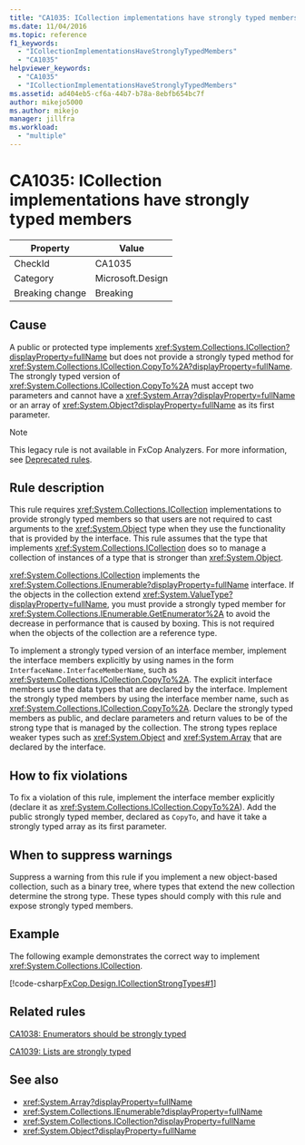 ```yaml
---
title: "CA1035: ICollection implementations have strongly typed members"
ms.date: 11/04/2016
ms.topic: reference
f1_keywords:
  - "ICollectionImplementationsHaveStronglyTypedMembers"
  - "CA1035"
helpviewer_keywords:
  - "CA1035"
  - "ICollectionImplementationsHaveStronglyTypedMembers"
ms.assetid: ad404eb5-cf6a-44b7-b78a-8ebfb654bc7f
author: mikejo5000
ms.author: mikejo
manager: jillfra
ms.workload:
  - "multiple"
---
```

# CA1035: ICollection implementations have strongly typed members

|Property|Value|
|-|-|
|CheckId|CA1035|
|Category|Microsoft.Design|
|Breaking change|Breaking|

## Cause
A public or protected type implements <xref:System.Collections.ICollection?displayProperty=fullName> but does not provide a strongly typed method for <xref:System.Collections.ICollection.CopyTo%2A?displayProperty=fullName>. The strongly typed version of <xref:System.Collections.ICollection.CopyTo%2A> must accept two parameters and cannot have a <xref:System.Array?displayProperty=fullName> or an array of <xref:System.Object?displayProperty=fullName> as its first parameter.

> [!NOTE]
> This legacy rule is not available in FxCop Analyzers. For more information, see [Deprecated rules](fxcop-rule-port-status.md#deprecated-rules).

## Rule description
This rule requires <xref:System.Collections.ICollection> implementations to provide strongly typed members so that users are not required to cast arguments to the <xref:System.Object> type when they use the functionality that is provided by the interface. This rule assumes that the type that implements <xref:System.Collections.ICollection> does so to manage a collection of instances of a type that is stronger than <xref:System.Object>.

 <xref:System.Collections.ICollection> implements the <xref:System.Collections.IEnumerable?displayProperty=fullName> interface. If the objects in the collection extend <xref:System.ValueType?displayProperty=fullName>, you must provide a strongly typed member for <xref:System.Collections.IEnumerable.GetEnumerator%2A> to avoid the decrease in performance that is caused by boxing. This is not required when the objects of the collection are a reference type.

To implement a strongly typed version of an interface member, implement the interface members explicitly by using names in the form `InterfaceName.InterfaceMemberName`, such as <xref:System.Collections.ICollection.CopyTo%2A>. The explicit interface members use the data types that are declared by the interface. Implement the strongly typed members by using the interface member name, such as <xref:System.Collections.ICollection.CopyTo%2A>. Declare the strongly typed members as public, and declare parameters and return values to be of the strong type that is managed by the collection. The strong types replace weaker types such as <xref:System.Object> and <xref:System.Array> that are declared by the interface.

## How to fix violations
To fix a violation of this rule, implement the interface member explicitly (declare it as <xref:System.Collections.ICollection.CopyTo%2A>). Add the public strongly typed member, declared as `CopyTo`, and have it take a strongly typed array as its first parameter.

## When to suppress warnings
Suppress a warning from this rule if you implement a new object-based collection, such as a binary tree, where types that extend the new collection determine the strong type. These types should comply with this rule and expose strongly typed members.

## Example
The following example demonstrates the correct way to implement <xref:System.Collections.ICollection>.

[!code-csharp[FxCop.Design.ICollectionStrongTypes#1](../code-quality/codesnippet/CSharp/ca1035-icollection-implementations-have-strongly-typed-members_1.cs)]

## Related rules
[CA1038: Enumerators should be strongly typed](../code-quality/ca1038.md)

[CA1039: Lists are strongly typed](../code-quality/ca1039.md)

## See also

- <xref:System.Array?displayProperty=fullName>
- <xref:System.Collections.IEnumerable?displayProperty=fullName>
- <xref:System.Collections.ICollection?displayProperty=fullName>
- <xref:System.Object?displayProperty=fullName>
